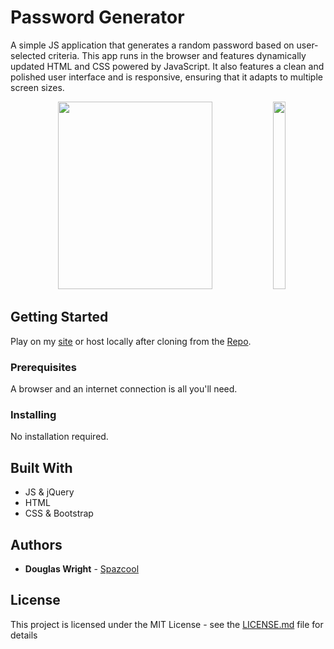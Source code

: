 # Password Generator
A simple JS application that generates a random password based on user-selected criteria. This app runs in the browser and features dynamically updated HTML and CSS powered by JavaScript. It also features a clean and polished user interface and is responsive, ensuring that it adapts to multiple screen sizes.

<p align="center">
   <img width="70%" height="300vh" src="./Images/desktop.gif">
   <img width="20%" height="300vh" src="./Images/mobile.gif">
</p>

## Getting Started

Play on my [site](http://www.spazcool.com/password-generator) or host locally after cloning from the [Repo](https://github.com/Spazcool/password-generator).

### Prerequisites

A browser and an internet connection is all you'll need.

### Installing

No installation required.

## Built With

* JS & jQuery
* HTML
* CSS & Bootstrap

## Authors

* **Douglas Wright** - [Spazcool](https://github.com/Spazcool)

## License

This project is licensed under the MIT License - see the [LICENSE.md](LICENSE.md) file for details
